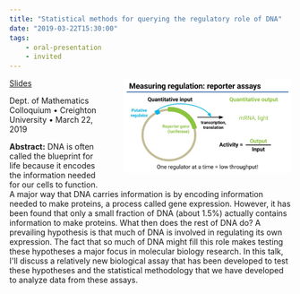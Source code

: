 ```yaml
---
title: "Statistical methods for querying the regulatory role of DNA"
date: "2019-03-22T15:30:00"
tags:
    - oral-presentation
    - invited
---
```


<img src="2019_03_22_creighton.jpg" style="width: 300px; float: right; padding: 0px 0px 20px 40px">

<span class="slides">[Slides](https://docs.google.com/presentation/d/1JtTMhWT8qZh9TiciD4UAHwRMJ5jGXqhqVNkSEG2O7Wg/edit?usp=sharing)</span>

Dept. of Mathematics Colloquium • Creighton University • March 22, 2019

**Abstract:** DNA is often called the blueprint for life because it encodes the information needed for our cells to function. A major way that DNA carries information is by encoding information needed to make proteins, a process called gene expression. However, it has been found that only a small fraction of DNA (about 1.5%) actually contains information to make proteins. What then does the rest of DNA do? A prevailing hypothesis is that much of DNA is involved in regulating its own expression. The fact that so much of DNA might fill this role makes testing these hypotheses a major focus in molecular biology research. In this talk, I'll discuss a relatively new biological assay that has been developed to test these hypotheses and the statistical methodology that we have developed to analyze data from these assays.

<style>
.content-meta { display: none;}
</style>
